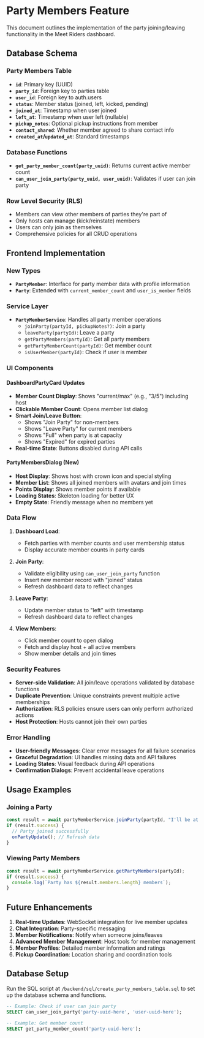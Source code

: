 # Party Members Feature

This document outlines the implementation of the party joining/leaving functionality in the Meet Riders dashboard.

## Database Schema

### Party Members Table
- **`id`**: Primary key (UUID)
- **`party_id`**: Foreign key to parties table
- **`user_id`**: Foreign key to auth.users
- **`status`**: Member status (joined, left, kicked, pending)
- **`joined_at`**: Timestamp when user joined
- **`left_at`**: Timestamp when user left (nullable)
- **`pickup_notes`**: Optional pickup instructions from member
- **`contact_shared`**: Whether member agreed to share contact info
- **`created_at`/`updated_at`**: Standard timestamps

### Database Functions
- **`get_party_member_count(party_uuid)`**: Returns current active member count
- **`can_user_join_party(party_uuid, user_uuid)`**: Validates if user can join party

### Row Level Security (RLS)
- Members can view other members of parties they're part of
- Only hosts can manage (kick/reinstate) members
- Users can only join as themselves
- Comprehensive policies for all CRUD operations

## Frontend Implementation

### New Types
- **`PartyMember`**: Interface for party member data with profile information
- **`Party`**: Extended with `current_member_count` and `user_is_member` fields

### Service Layer
- **`PartyMemberService`**: Handles all party member operations
  - `joinParty(partyId, pickupNotes?)`: Join a party
  - `leaveParty(partyId)`: Leave a party
  - `getPartyMembers(partyId)`: Get all party members
  - `getPartyMemberCount(partyId)`: Get member count
  - `isUserMember(partyId)`: Check if user is member

### UI Components

#### DashboardPartyCard Updates
- **Member Count Display**: Shows "current/max" (e.g., "3/5") including host
- **Clickable Member Count**: Opens member list dialog
- **Smart Join/Leave Button**:
  - Shows "Join Party" for non-members
  - Shows "Leave Party" for current members
  - Shows "Full" when party is at capacity
  - Shows "Expired" for expired parties
- **Real-time State**: Buttons disabled during API calls

#### PartyMembersDialog (New)
- **Host Display**: Shows host with crown icon and special styling
- **Member List**: Shows all joined members with avatars and join times
- **Points Display**: Shows member points if available
- **Loading States**: Skeleton loading for better UX
- **Empty State**: Friendly message when no members yet

### Data Flow

1. **Dashboard Load**: 
   - Fetch parties with member counts and user membership status
   - Display accurate member counts in party cards

2. **Join Party**:
   - Validate eligibility using `can_user_join_party` function
   - Insert new member record with "joined" status
   - Refresh dashboard data to reflect changes

3. **Leave Party**:
   - Update member status to "left" with timestamp
   - Refresh dashboard data to reflect changes

4. **View Members**:
   - Click member count to open dialog
   - Fetch and display host + all active members
   - Show member details and join times

### Security Features
- **Server-side Validation**: All join/leave operations validated by database functions
- **Duplicate Prevention**: Unique constraints prevent multiple active memberships
- **Authorization**: RLS policies ensure users can only perform authorized actions
- **Host Protection**: Hosts cannot join their own parties

### Error Handling
- **User-friendly Messages**: Clear error messages for all failure scenarios
- **Graceful Degradation**: UI handles missing data and API failures
- **Loading States**: Visual feedback during API operations
- **Confirmation Dialogs**: Prevent accidental leave operations

## Usage Examples

### Joining a Party
```typescript
const result = await partyMemberService.joinParty(partyId, "I'll be at the main entrance");
if (result.success) {
  // Party joined successfully
  onPartyUpdate(); // Refresh data
}
```

### Viewing Party Members
```typescript
const result = await partyMemberService.getPartyMembers(partyId);
if (result.success) {
  console.log(`Party has ${result.members.length} members`);
}
```

## Future Enhancements

1. **Real-time Updates**: WebSocket integration for live member updates
2. **Chat Integration**: Party-specific messaging
3. **Member Notifications**: Notify when someone joins/leaves
4. **Advanced Member Management**: Host tools for member management
5. **Member Profiles**: Detailed member information and ratings
6. **Pickup Coordination**: Location sharing and coordination tools

## Database Setup

Run the SQL script at `/backend/sql/create_party_members_table.sql` to set up the database schema and functions.

```sql
-- Example: Check if user can join party
SELECT can_user_join_party('party-uuid-here', 'user-uuid-here');

-- Example: Get member count
SELECT get_party_member_count('party-uuid-here');
```
